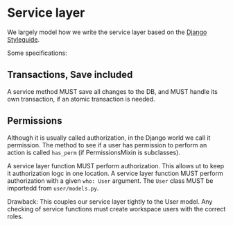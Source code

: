 # Service layer

We largely model how we write the service layer based on the [Django
Styleguide](https://github.com/HackSoftware/Django-Styleguide).

Some specifications:

## Transactions, Save included

A service method MUST save all changes to the DB, and MUST handle its own
transaction, if an atomic transaction is needed.

## Permissions

Although it is usually called authorization, in the Django world we call it
permission. The method to see if a user has permission to perform an action
is called `has_perm` (if PermissionsMixin is subclasses).

A service layer function MUST perform authorization. This allows ut to keep it
authorization logc in one location. A service layer function MUST perform
authorization with a given `who: User` argument. The `User` class MUST be
importedd from `user/models.py`.

Drawback: This couples our service layer tightly to the User model. Any
checking of service functions must create workspace users with the correct
roles.

